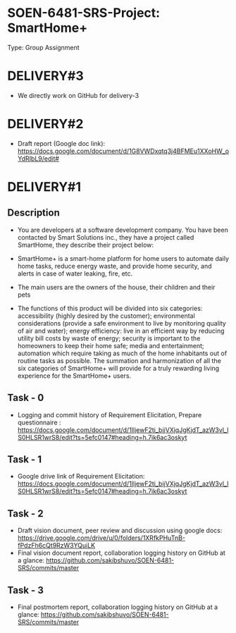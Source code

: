 # SOEN-6481-SRS-Project: SmartHome+
Type: Group Assignment

# DELIVERY#3
- We directly work on GitHub for delivery-3


# DELIVERY#2
- Draft report (Google doc link): https://docs.google.com/document/d/1G8VWDxqtq3j4BFMEu1XXoHW_oYdRIbL9/edit#


# DELIVERY#1

## Description
- You are developers at a software development company. You have been contacted by Smart Solutions inc., they have a project called SmartHome, they describe their project below:

- SmartHome+ is a smart-home platform for home users to automate daily home tasks,  reduce energy waste,  and provide home security, and alerts in case of water leaking, fire, etc.
- The main users are the owners of the house, their children and their pets
- The functions of this product will be divided into six categories: accessibility (highly desired by the customer); environmental considerations (provide a safe environment to live by monitoring quality of air and water); energy efficiency: live in an efficient way by reducing utility bill costs by waste of energy; security is important to the homeowners to keep their home safe; media and entertainment; automation which require taking as much of the home inhabitants out of routine tasks as possible.  The summation and harmonization of all the six categories of SmartHome+ will provide for a truly rewarding living experience for the SmartHome+ users.

## Task - 0
- Logging and commit history of Requirement Elicitation, Prepare questionnaire : https://docs.google.com/document/d/1IljewF2ti_bijVXjqJgKjdT_azW3vl_lS0HLSR1wrS8/edit?ts=5efc0147#heading=h.7ik6ac3oskyt

## Task - 1
- Google drive link of Requirement Elicitation: https://docs.google.com/document/d/1IljewF2ti_bijVXjqJgKjdT_azW3vl_lS0HLSR1wrS8/edit?ts=5efc0147#heading=h.7ik6ac3oskyt
 
## Task - 2
- Draft vision document, peer review and discussion using google docs: https://drive.google.com/drive/u/0/folders/1XRfkPHuTnB-fPdzFh6cQt9RzW3YQuiLK
- Final vision document report, collaboration logging history on GitHub at a glance:
https://github.com/sakibshuvo/SOEN-6481-SRS/commits/master

## Task - 3
- Final postmortem report, collaboration logging history on GitHub at a glance:
https://github.com/sakibshuvo/SOEN-6481-SRS/commits/master
